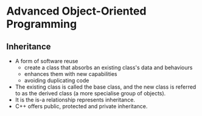 # Advanced Object-Oriented Programming
## Inheritance
* A form of software reuse
  * create a class that absorbs an existing class's data and behaviours 
  * enhances them with new capabilities
  * avoiding duplicating code
* The existing class is called the base class, and the new class is referred to as the derived class (a more specialise group of objects).
* It is the is-a relationship represents inheritance.
* C++ offers public, protected and private inheritance.

